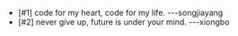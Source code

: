 * [#1] code for my heart, code for my life.  ---songjiayang
* [#2] never give up, future is under your mind. ---xiongbo